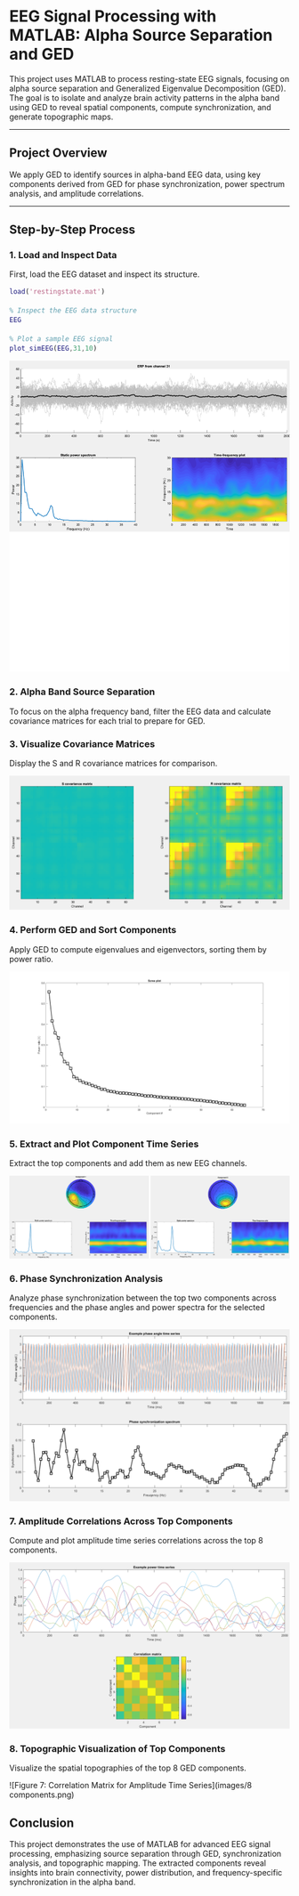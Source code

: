 # EEG Signal Processing with MATLAB: Alpha Source Separation and GED

This project uses MATLAB to process resting-state EEG signals, focusing on alpha source separation and Generalized Eigenvalue Decomposition (GED). The goal is to isolate and analyze brain activity patterns in the alpha band using GED to reveal spatial components, compute synchronization, and generate topographic maps.

---

## Project Overview

We apply GED to identify sources in alpha-band EEG data, using key components derived from GED for phase synchronization, power spectrum analysis, and amplitude correlations.

---

## Step-by-Step Process

### 1. Load and Inspect Data

First, load the EEG dataset and inspect its structure. 

```matlab
load('restingstate.mat')

% Inspect the EEG data structure
EEG

% Plot a sample EEG signal
plot_simEEG(EEG,31,10)
```

![Figure 1: Example EEG Time Series](images/EEG_Time_Series.png)

### 2. Alpha Band Source Separation

To focus on the alpha frequency band, filter the EEG data and calculate covariance matrices for each trial to prepare for GED.

### 3. Visualize Covariance Matrices

Display the S and R covariance matrices for comparison.

![Figure 2: Covariance Matrices (S and R)](images/S_R.png)

### 4. Perform GED and Sort Components

Apply GED to compute eigenvalues and eigenvectors, sorting them by power ratio.

![Figure 3: GED Eigenvalue Scree Plot](images/scree.png)


### 5. Extract and Plot Component Time Series

Extract the top components and add them as new EEG channels.

![Figure 4: Top Two GED Components](images/GED.png)

### 6. Phase Synchronization Analysis

Analyze phase synchronization between the top two components across frequencies and the phase angles and power spectra for the selected components.

![Figure 5: Phase Synchronization Spectrum](images/Phase.png)

### 7. Amplitude Correlations Across Top Components

Compute and plot amplitude time series correlations across the top 8 components.

![Figure 6: Correlation Matrix for Amplitude Time Series](images/Correlation.png)

### 8. Topographic Visualization of Top Components

Visualize the spatial topographies of the top 8 GED components.

![Figure 7: Correlation Matrix for Amplitude Time Series](images/8 components.png)

## Conclusion
This project demonstrates the use of MATLAB for advanced EEG signal processing, emphasizing source separation through GED, synchronization analysis, and topographic mapping. The extracted components reveal insights into brain connectivity, power distribution, and frequency-specific synchronization in the alpha band.



